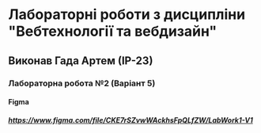 # Лабораторні роботи з дисципліни "Вебтехнології та вебдизайн"
## Виконав Гада Артем (ІР-23)
### Лабораторна робота №2 (Варіант 5)
#### Figma 
##### https://www.figma.com/file/CKE7rSZvwWAckhsFpQLfZW/LabWork1-V1
